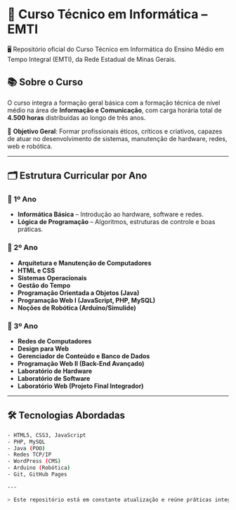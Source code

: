# 👾 Curso Técnico em Informática – EMTI

🖥️ Repositório oficial do Curso Técnico em Informática do Ensino Médio em Tempo Integral (EMTI), da Rede Estadual de Minas Gerais.

## 📚 Sobre o Curso

O curso integra a formação geral básica com a formação técnica de nível médio na área de **Informação e Comunicação**, com carga horária total de **4.500 horas** distribuídas ao longo de três anos.

🎯 **Objetivo Geral**: Formar profissionais éticos, críticos e criativos, capazes de atuar no desenvolvimento de sistemas, manutenção de hardware, redes, web e robótica.

---

## 🗂️ Estrutura Curricular por Ano

### 📘 1º Ano
- **Informática Básica** – Introdução ao hardware, software e redes.
- **Lógica de Programação** – Algoritmos, estruturas de controle e boas práticas.

### 📗 2º Ano
- **Arquitetura e Manutenção de Computadores**
- **HTML e CSS**
- **Sistemas Operacionais**
- **Gestão do Tempo**
- **Programação Orientada a Objetos (Java)**
- **Programação Web I (JavaScript, PHP, MySQL)**
- **Noções de Robótica (Arduino/Simulide)**

### 📙 3º Ano
- **Redes de Computadores**
- **Design para Web**
- **Gerenciador de Conteúdo e Banco de Dados**
- **Programação Web II (Back-End Avançado)**
- **Laboratório de Hardware**
- **Laboratório de Software**
- **Laboratório Web (Projeto Final Integrador)**

---

## 🛠️ Tecnologias Abordadas

```bash
- HTML5, CSS3, JavaScript
- PHP, MySQL
- Java (POO)
- Redes TCP/IP
- WordPress (CMS)
- Arduino (Robótica)
- Git, GitHub Pages

---

> Este repositório está em constante atualização e reúne práticas integradoras, planos de aula, códigos-fonte e projetos desenvolvidos por professores e alunos do EMTI.
